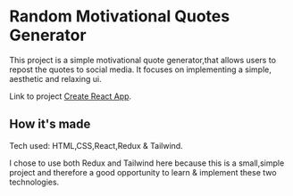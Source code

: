 # Random Motivational Quotes Generator

This project is a simple motivational quote generator,that allows users to repost the quotes to social media.
It focuses on implementing a simple, aesthetic and relaxing ui.

Link to project [Create React App](https://cg-random-quote-generator.netlify.app/).

## How it's made

Tech used: HTML,CSS,React,Redux & Tailwind.

I chose to use both Redux and Tailwind here because this is a small,simple project and therefore a good opportunity to learn & implement these two technologies.

